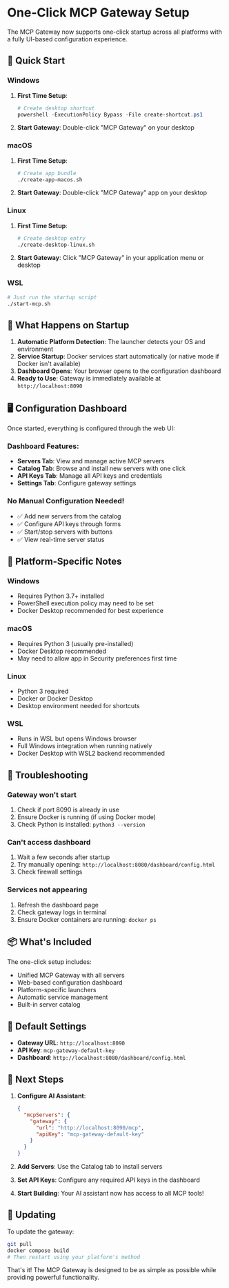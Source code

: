 # One-Click MCP Gateway Setup

The MCP Gateway now supports one-click startup across all platforms with a fully UI-based configuration experience.

## 🚀 Quick Start

### Windows
1. **First Time Setup**:
   ```powershell
   # Create desktop shortcut
   powershell -ExecutionPolicy Bypass -File create-shortcut.ps1
   ```

2. **Start Gateway**: Double-click "MCP Gateway" on your desktop

### macOS
1. **First Time Setup**:
   ```bash
   # Create app bundle
   ./create-app-macos.sh
   ```

2. **Start Gateway**: Double-click "MCP Gateway" app on your desktop

### Linux
1. **First Time Setup**:
   ```bash
   # Create desktop entry
   ./create-desktop-linux.sh
   ```

2. **Start Gateway**: Click "MCP Gateway" in your application menu or desktop

### WSL
```bash
# Just run the startup script
./start-mcp.sh
```

## 🎯 What Happens on Startup

1. **Automatic Platform Detection**: The launcher detects your OS and environment
2. **Service Startup**: Docker services start automatically (or native mode if Docker isn't available)
3. **Dashboard Opens**: Your browser opens to the configuration dashboard
4. **Ready to Use**: Gateway is immediately available at `http://localhost:8090`

## 🖥️ Configuration Dashboard

Once started, everything is configured through the web UI:

### Dashboard Features:
- **Servers Tab**: View and manage active MCP servers
- **Catalog Tab**: Browse and install new servers with one click
- **API Keys Tab**: Manage all API keys and credentials
- **Settings Tab**: Configure gateway settings

### No Manual Configuration Needed!
- ✅ Add new servers from the catalog
- ✅ Configure API keys through forms
- ✅ Start/stop servers with buttons
- ✅ View real-time server status

## 🔧 Platform-Specific Notes

### Windows
- Requires Python 3.7+ installed
- PowerShell execution policy may need to be set
- Docker Desktop recommended for best experience

### macOS
- Requires Python 3 (usually pre-installed)
- Docker Desktop recommended
- May need to allow app in Security preferences first time

### Linux
- Python 3 required
- Docker or Docker Desktop
- Desktop environment needed for shortcuts

### WSL
- Runs in WSL but opens Windows browser
- Full Windows integration when running natively
- Docker Desktop with WSL2 backend recommended

## 🚨 Troubleshooting

### Gateway won't start
1. Check if port 8090 is already in use
2. Ensure Docker is running (if using Docker mode)
3. Check Python is installed: `python3 --version`

### Can't access dashboard
1. Wait a few seconds after startup
2. Try manually opening: `http://localhost:8080/dashboard/config.html`
3. Check firewall settings

### Services not appearing
1. Refresh the dashboard page
2. Check gateway logs in terminal
3. Ensure Docker containers are running: `docker ps`

## 📦 What's Included

The one-click setup includes:
- Unified MCP Gateway with all servers
- Web-based configuration dashboard
- Platform-specific launchers
- Automatic service management
- Built-in server catalog

## 🔐 Default Settings

- **Gateway URL**: `http://localhost:8090`
- **API Key**: `mcp-gateway-default-key`
- **Dashboard**: `http://localhost:8080/dashboard/config.html`

## 🎉 Next Steps

1. **Configure AI Assistant**:
   ```json
   {
     "mcpServers": {
       "gateway": {
         "url": "http://localhost:8090/mcp",
         "apiKey": "mcp-gateway-default-key"
       }
     }
   }
   ```

2. **Add Servers**: Use the Catalog tab to install servers
3. **Set API Keys**: Configure any required API keys in the dashboard
4. **Start Building**: Your AI assistant now has access to all MCP tools!

## 🔄 Updating

To update the gateway:
```bash
git pull
docker compose build
# Then restart using your platform's method
```

That's it! The MCP Gateway is designed to be as simple as possible while providing powerful functionality.